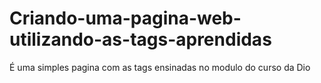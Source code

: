 # Criando-uma-pagina-web-utilizando-as-tags-aprendidas
É uma simples pagina com as tags ensinadas no modulo do curso da Dio
